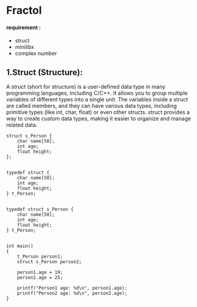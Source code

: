 # Fractol

#### **requirement :**

* struct
* minilibx
* complex number

## 1.Struct (Structure):

A struct (short for structure) is a user-defined data type in many programming languages, including C/C++. It allows you to group multiple variables of different types into a single unit. The variables inside a struct are called members, and they can have various data types, including primitive types (like int, char, float) or even other structs. struct provides a way to create custom data types, making it easier to organize and manage related data.

    struct s_Person {
        char name[50];
        int age;
        float height;
    };


    typedef struct {
        char name[50];
        int age;
        float height;
    } t_Person;


    typedef struct s_Person {
        char name[50];
        int age;
        float height;
    } t_Person;


    int main()
    {
        t_Person person1;
        struct s_Person person2;

        person1.age = 19;
        person2.age = 25;

        printf("Person1 age: %d\n", person1.age);
        printf("Person2 age: %d\n", person2.age);
    }

